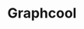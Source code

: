---
blog: https://blog.graph.cool/
codehost: https://github.com/https://github.com/graphcool
facebook: https://facebook.com/GraphcoolHQ
images:
- graphcool-ar21.svg
- graphcool-icon.svg
logohandle: graphcool
sort: graphcool
title: Graphcool
twitter: https://x.com/graphcool
website: https://www.graph.cool/
---